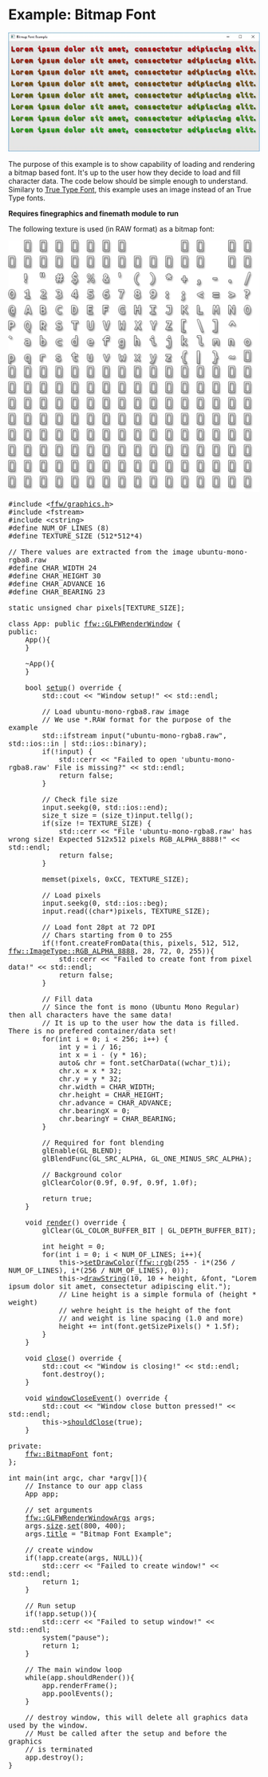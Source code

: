 Example: Bitmap Font
=================

![example-bitmap-font.jpg](example-bitmap-font.jpg)


The purpose of this example is to show capability of loading and rendering a bitmap based font. It's up to the user how they decide to load and fill character data. The code below should be simple enough to understand. Similary to [True Type Font](md_doc_markdown_example-true-type-font.html), this example uses an image instead of an True Type fonts.

**Requires finegraphics and finemath module to run**

The following texture is used (in RAW format) as a bitmap font:

![ubuntu-mono-rgba8.png](ubuntu-mono-rgba8.png)



<pre><div class="lang-cpp" style="white-space: pre-wrap;"><span class="hljs-meta-keyword">#include &lt;<a href="">ffw/graphics.h</a>&gt;</span><span class="hljs-normal"></span>
<span class="hljs-normal"></span><span class="hljs-meta-keyword">#include &lt;fstream&gt;</span><span class="hljs-normal"></span>
<span class="hljs-normal"></span><span class="hljs-meta-keyword">#include &lt;cstring&gt;</span><span class="hljs-normal"></span>
<span class="hljs-normal"></span><span class="hljs-meta-keyword">#define NUM_OF_LINES (8)</span><span class="hljs-normal"></span>
<span class="hljs-normal"></span><span class="hljs-meta-keyword">#define TEXTURE_SIZE (512*512*4)</span><span class="hljs-normal"></span>
<span class="hljs-normal"></span>
<span class="hljs-normal"></span><span class="hljs-comment">// There values are extracted from the image ubuntu-mono-rgba8.raw</span><span class="hljs-normal"></span>
<span class="hljs-normal"></span><span class="hljs-meta-keyword">#define CHAR_WIDTH 24</span><span class="hljs-normal"></span>
<span class="hljs-normal"></span><span class="hljs-meta-keyword">#define CHAR_HEIGHT 30</span><span class="hljs-normal"></span>
<span class="hljs-normal"></span><span class="hljs-meta-keyword">#define CHAR_ADVANCE 16</span><span class="hljs-normal"></span>
<span class="hljs-normal"></span><span class="hljs-meta-keyword">#define CHAR_BEARING 23</span><span class="hljs-normal"></span>
<span class="hljs-normal"></span>
<span class="hljs-normal"></span><span class="hljs-keyword">static</span><span class="hljs-normal"> </span><span class="hljs-title">unsigned</span><span class="hljs-normal"> </span><span class="hljs-title">char</span><span class="hljs-normal"> pixels[TEXTURE_SIZE];</span>
<span class="hljs-normal"></span>
<span class="hljs-keyword">class </span><span class="hljs-normal">App: </span><span class="hljs-keyword">public</span><span class="hljs-normal"> <a href="ffw_GLFWRenderWindow.html">ffw::GLFWRenderWindow</a> &#123;</span>
<span class="hljs-normal"></span><span class="hljs-keyword">public</span><span class="hljs-normal">:</span>
<span class="hljs-normal">    App()&#123;</span>
<span class="hljs-normal">    &#125;</span>
<span class="hljs-normal"></span>
<span class="hljs-normal">    ~App()&#123;</span>
<span class="hljs-normal">    &#125;</span>
<span class="hljs-normal"></span>
<span class="hljs-normal">    </span><span class="hljs-title">bool</span><span class="hljs-normal"> <a href="ffw_GLFWRenderWindow.html#68554ce1">setup</a>()</span><span class="hljs-keyword"> override </span><span class="hljs-normal">&#123;</span>
<span class="hljs-normal">        std::cout &lt;&lt; </span><span class="hljs-string">"Window setup!"</span><span class="hljs-normal"> &lt;&lt; std::endl;</span>
<span class="hljs-normal"></span>
<span class="hljs-normal">        </span><span class="hljs-comment">// Load ubuntu-mono-rgba8.raw image</span><span class="hljs-normal"></span>
<span class="hljs-normal">        </span><span class="hljs-comment">// We use *.RAW format for the purpose of the example</span><span class="hljs-normal"></span>
<span class="hljs-normal">        std::ifstream input(</span><span class="hljs-string">"ubuntu-mono-rgba8.raw"</span><span class="hljs-normal">, std::ios::in | std::ios::binary);</span>
<span class="hljs-normal">        </span><span class="hljs-keyword">if</span><span class="hljs-normal">(!input) &#123;</span>
<span class="hljs-normal">            std::cerr &lt;&lt; </span><span class="hljs-string">"Failed to open 'ubuntu-mono-rgba8.raw' File is missing?"</span><span class="hljs-normal"> &lt;&lt; std::endl;</span>
<span class="hljs-normal">            </span><span class="hljs-keyword">return</span><span class="hljs-normal"> </span><span class="hljs-keyword">false</span><span class="hljs-normal">;</span>
<span class="hljs-normal">        &#125;</span>
<span class="hljs-normal"></span>
<span class="hljs-normal">        </span><span class="hljs-comment">// Check file size</span><span class="hljs-normal"></span>
<span class="hljs-normal">        input.seekg(0, std::ios::end);</span>
<span class="hljs-normal">        </span><span class="hljs-title">size_t</span><span class="hljs-normal"> size = (size_t)input.tellg();</span>
<span class="hljs-normal">        </span><span class="hljs-keyword">if</span><span class="hljs-normal">(size != TEXTURE_SIZE) &#123;</span>
<span class="hljs-normal">            std::cerr &lt;&lt; </span><span class="hljs-string">"File 'ubuntu-mono-rgba8.raw' has wrong size! Expected 512x512 pixels RGB_ALPHA_8888!"</span><span class="hljs-normal"> &lt;&lt; std::endl;</span>
<span class="hljs-normal">            </span><span class="hljs-keyword">return</span><span class="hljs-normal"> </span><span class="hljs-keyword">false</span><span class="hljs-normal">;</span>
<span class="hljs-normal">        &#125;</span>
<span class="hljs-normal"></span>
<span class="hljs-normal">        memset(pixels, 0xCC, TEXTURE_SIZE);</span>
<span class="hljs-normal"></span>
<span class="hljs-normal">        </span><span class="hljs-comment">// Load pixels</span><span class="hljs-normal"></span>
<span class="hljs-normal">        input.seekg(0, std::ios::beg);</span>
<span class="hljs-normal">        input.read((</span><span class="hljs-title">char</span><span class="hljs-normal">*)pixels, TEXTURE_SIZE);</span>
<span class="hljs-normal"></span>
<span class="hljs-normal">        </span><span class="hljs-comment">// Load font 28pt at 72 DPI</span><span class="hljs-normal"></span>
<span class="hljs-normal">        </span><span class="hljs-comment">// Chars starting from 0 to 255</span><span class="hljs-normal"></span>
<span class="hljs-normal">        </span><span class="hljs-keyword">if</span><span class="hljs-normal">(!font.createFromData(</span><span class="hljs-keyword">this</span><span class="hljs-normal">, pixels, 512, 512, <a href="ffw_ImageType.html#3a8727be">ffw::ImageType::RGB_ALPHA_8888</a>, 28, 72, 0, 255))&#123;</span>
<span class="hljs-normal">            std::cerr &lt;&lt; </span><span class="hljs-string">"Failed to create font from pixel data!"</span><span class="hljs-normal"> &lt;&lt; std::endl;</span>
<span class="hljs-normal">            </span><span class="hljs-keyword">return</span><span class="hljs-normal"> </span><span class="hljs-keyword">false</span><span class="hljs-normal">;</span>
<span class="hljs-normal">        &#125;</span>
<span class="hljs-normal"></span>
<span class="hljs-normal">        </span><span class="hljs-comment">// Fill data</span><span class="hljs-normal"></span>
<span class="hljs-normal">        </span><span class="hljs-comment">// Since the font is mono (Ubuntu Mono Regular) then all characters have the same data!</span><span class="hljs-normal"></span>
<span class="hljs-normal">        </span><span class="hljs-comment">// It is up to the user how the data is filled. There is no prefered container/data set!</span><span class="hljs-normal"></span>
<span class="hljs-normal">        </span><span class="hljs-keyword">for</span><span class="hljs-normal">(</span><span class="hljs-title">int</span><span class="hljs-normal"> i = 0; i &lt; 256; i++) &#123;</span>
<span class="hljs-normal">            </span><span class="hljs-title">int</span><span class="hljs-normal"> y = i / 16;</span>
<span class="hljs-normal">            </span><span class="hljs-title">int</span><span class="hljs-normal"> x = i - (y * 16);</span>
<span class="hljs-normal">            </span><span class="hljs-keyword">auto</span><span class="hljs-normal">&amp; chr = font.setCharData((</span><span class="hljs-title">wchar_t</span><span class="hljs-normal">)i);</span>
<span class="hljs-normal">            chr.x = x * 32;</span>
<span class="hljs-normal">            chr.y = y * 32;</span>
<span class="hljs-normal">            chr.width = CHAR_WIDTH;</span>
<span class="hljs-normal">            chr.height = CHAR_HEIGHT;</span>
<span class="hljs-normal">            chr.advance = CHAR_ADVANCE;</span>
<span class="hljs-normal">            chr.bearingX = 0;</span>
<span class="hljs-normal">            chr.bearingY = CHAR_BEARING;</span>
<span class="hljs-normal">        &#125;</span>
<span class="hljs-normal"></span>
<span class="hljs-normal">        </span><span class="hljs-comment">// Required for font blending</span><span class="hljs-normal"></span>
<span class="hljs-normal">        glEnable(GL_BLEND);</span>
<span class="hljs-normal">        glBlendFunc(GL_SRC_ALPHA, GL_ONE_MINUS_SRC_ALPHA);</span>
<span class="hljs-normal"></span>
<span class="hljs-normal">        </span><span class="hljs-comment">// Background color</span><span class="hljs-normal"></span>
<span class="hljs-normal">        glClearColor(0.9f, 0.9f, 0.9f, 1.0f);</span>
<span class="hljs-normal"></span>
<span class="hljs-normal">        </span><span class="hljs-keyword">return</span><span class="hljs-normal"> </span><span class="hljs-keyword">true</span><span class="hljs-normal">;</span>
<span class="hljs-normal">    &#125;</span>
<span class="hljs-normal"></span>
<span class="hljs-normal">    </span><span class="hljs-title">void</span><span class="hljs-normal"> <a href="ffw_GLFWRenderWindow.html#93db1d16">render</a>()</span><span class="hljs-keyword"> override </span><span class="hljs-normal">&#123;</span>
<span class="hljs-normal">        glClear(GL_COLOR_BUFFER_BIT | GL_DEPTH_BUFFER_BIT);</span>
<span class="hljs-normal"></span>
<span class="hljs-normal">        </span><span class="hljs-title">int</span><span class="hljs-normal"> height = 0;</span>
<span class="hljs-normal">        </span><span class="hljs-keyword">for</span><span class="hljs-normal">(</span><span class="hljs-title">int</span><span class="hljs-normal"> i = 0; i &lt; NUM_OF_LINES; i++)&#123;</span>
<span class="hljs-normal">            this-&gt;<a href="ffw_RenderContext.html#6b8df6af">setDrawColor</a>(<a href="ffw.html#e71e7885">ffw::rgb</a>(255 - i*(256 / NUM_OF_LINES), i*(256 / NUM_OF_LINES), 0));</span>
<span class="hljs-normal">            this-&gt;<a href="ffw_RenderContext.html#a583cfdb">drawString</a>(10, 10 + height, &amp;font, </span><span class="hljs-string">"Lorem ipsum dolor sit amet, consectetur adipiscing elit."</span><span class="hljs-normal">);</span>
<span class="hljs-normal">            </span><span class="hljs-comment">// Line height is a simple formula of (height * weight)</span><span class="hljs-normal"></span>
<span class="hljs-normal">            </span><span class="hljs-comment">// wehre height is the height of the font</span><span class="hljs-normal"></span>
<span class="hljs-normal">            </span><span class="hljs-comment">// and weight is line spacing (1.0 and more)</span><span class="hljs-normal"></span>
<span class="hljs-normal">            height += int(font.getSizePixels() * 1.5f);</span>
<span class="hljs-normal">        &#125;</span>
<span class="hljs-normal">    &#125;</span>
<span class="hljs-normal"></span>
<span class="hljs-normal">    </span><span class="hljs-title">void</span><span class="hljs-normal"> <a href="ffw_GLFWRenderWindow.html#eb5dbf50">close</a>()</span><span class="hljs-keyword"> override </span><span class="hljs-normal">&#123;</span>
<span class="hljs-normal">        std::cout &lt;&lt; </span><span class="hljs-string">"Window is closing!"</span><span class="hljs-normal"> &lt;&lt; std::endl;</span>
<span class="hljs-normal">        font.destroy();</span>
<span class="hljs-normal">    &#125;</span>
<span class="hljs-normal"></span>
<span class="hljs-normal">    </span><span class="hljs-title">void</span><span class="hljs-normal"> <a href="ffw_GLFWRenderWindow.html#d1e6b4ff">windowCloseEvent</a>()</span><span class="hljs-keyword"> override </span><span class="hljs-normal">&#123;</span>
<span class="hljs-normal">        std::cout &lt;&lt; </span><span class="hljs-string">"Window close button pressed!"</span><span class="hljs-normal"> &lt;&lt; std::endl;</span>
<span class="hljs-normal">        this-&gt;<a href="ffw_GLFWRenderWindow.html#f26e03bc">shouldClose</a>(</span><span class="hljs-keyword">true</span><span class="hljs-normal">);</span>
<span class="hljs-normal">    &#125;</span>
<span class="hljs-normal"></span>
<span class="hljs-normal"></span><span class="hljs-keyword">private</span><span class="hljs-normal">:</span>
<span class="hljs-normal">    <a href="ffw_BitmapFont.html">ffw::BitmapFont</a> font;</span>
<span class="hljs-normal">&#125;;</span>
<span class="hljs-normal"></span>
<span class="hljs-title">int</span><span class="hljs-normal"> main(</span><span class="hljs-title">int</span><span class="hljs-normal"> argc, </span><span class="hljs-title">char</span><span class="hljs-normal"> *argv[])&#123;</span>
<span class="hljs-normal">    </span><span class="hljs-comment">// Instance to our app class</span><span class="hljs-normal"></span>
<span class="hljs-normal">    App app;</span>
<span class="hljs-normal"></span>
<span class="hljs-normal">    </span><span class="hljs-comment">// set arguments</span><span class="hljs-normal"></span>
<span class="hljs-normal">    <a href="ffw_GLFWRenderWindowArgs.html">ffw::GLFWRenderWindowArgs</a> args;</span>
<span class="hljs-normal">    args.<a href="ffw_GLFWRenderWindowArgs.html#427706b8">size</a>.<a href="ffw_Vec2.html#e49a9b9e">set</a>(800, 400);</span>
<span class="hljs-normal">    args.<a href="ffw_GLFWRenderWindowArgs.html#b1b7d616">title</a> = </span><span class="hljs-string">"Bitmap Font Example"</span><span class="hljs-normal">;</span>
<span class="hljs-normal"></span>
<span class="hljs-normal">    </span><span class="hljs-comment">// create window</span><span class="hljs-normal"></span>
<span class="hljs-normal">    </span><span class="hljs-keyword">if</span><span class="hljs-normal">(!app.create(args, NULL))&#123;</span>
<span class="hljs-normal">        std::cerr &lt;&lt; </span><span class="hljs-string">"Failed to create window!"</span><span class="hljs-normal"> &lt;&lt; std::endl;</span>
<span class="hljs-normal">        </span><span class="hljs-keyword">return</span><span class="hljs-normal"> 1;</span>
<span class="hljs-normal">    &#125;</span>
<span class="hljs-normal"></span>
<span class="hljs-normal">    </span><span class="hljs-comment">// Run setup</span><span class="hljs-normal"></span>
<span class="hljs-normal">    </span><span class="hljs-keyword">if</span><span class="hljs-normal">(!app.setup())&#123;</span>
<span class="hljs-normal">        std::cerr &lt;&lt; </span><span class="hljs-string">"Failed to setup window!"</span><span class="hljs-normal"> &lt;&lt; std::endl;</span>
<span class="hljs-normal">        system(</span><span class="hljs-string">"pause"</span><span class="hljs-normal">);</span>
<span class="hljs-normal">        </span><span class="hljs-keyword">return</span><span class="hljs-normal"> 1;</span>
<span class="hljs-normal">    &#125;</span>
<span class="hljs-normal"></span>
<span class="hljs-normal">    </span><span class="hljs-comment">// The main window loop</span><span class="hljs-normal"></span>
<span class="hljs-normal">    </span><span class="hljs-keyword">while</span><span class="hljs-normal">(app.shouldRender())&#123;</span>
<span class="hljs-normal">        app.renderFrame();</span>
<span class="hljs-normal">        app.poolEvents();</span>
<span class="hljs-normal">    &#125;</span>
<span class="hljs-normal"></span>
<span class="hljs-normal">    </span><span class="hljs-comment">// destroy window, this will delete all graphics data used by the window.</span><span class="hljs-normal"></span>
<span class="hljs-normal">    </span><span class="hljs-comment">// Must be called after the setup and before the graphics</span><span class="hljs-normal"></span>
<span class="hljs-normal">    </span><span class="hljs-comment">// is terminated</span><span class="hljs-normal"></span>
<span class="hljs-normal">    app.destroy();</span>
<span class="hljs-normal">&#125;</span>
</div></pre>

 

